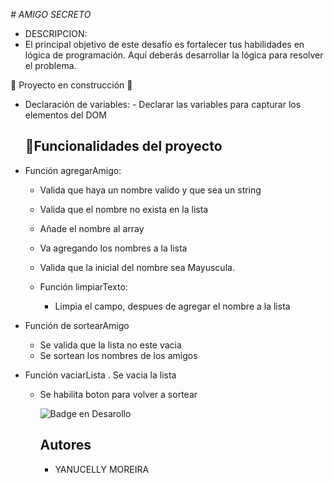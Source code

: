 <em> # AMIGO SECRETO </em>

- DESCRIPCION:
-   El principal objetivo de este desafío es fortalecer tus habilidades en lógica de programación. Aquí deberás desarrollar la lógica para resolver el problema.

  :construction: Proyecto en construcción :construction:
  

- Declaración de variables: 
      - Declarar las variables para capturar los elementos del DOM

  ## :hammer:Funcionalidades del proyecto

- Función agregarAmigo: 
  - Valida que haya un nombre valido y que sea un string
  - Valida que el nombre no exista en la lista
  - Añade el nombre al array
  - Va agregando los nombres a la lista
  - Valida que la inicial del nombre sea Mayuscula.
 
  - Función limpiarTexto:
     - Limpia el campo, despues de agregar el nombre a la lista

- Función de sortearAmigo
  - Se valida que la lista no este vacia
  - Se sortean los nombres de los amigos
     
- Función vaciarLista
  . Se vacia la lista
  - Se habilita boton para volver a sortear
 
    ![Badge en Desarollo](https://img.shields.io/badge/STATUS-%20CULMINADO-green)

    ## Autores
    - YANUCELLY MOREIRA
  



